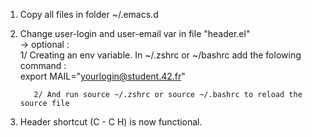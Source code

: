 1) Copy all files in folder ~/.emacs.d

2) Change user-login and user-email var in file "header.el"   
   -> optional :    
      	  1/ Creating an env variable. In ~/.zshrc or ~/bashrc add the folowing command :   
            export MAIL="yourlogin@student.42.fr"
			
     	  2/ And run source ~/.zshrc or source ~/.bashrc to reload the source file
   	  
3) Header shortcut (C - C H) is now functional.

